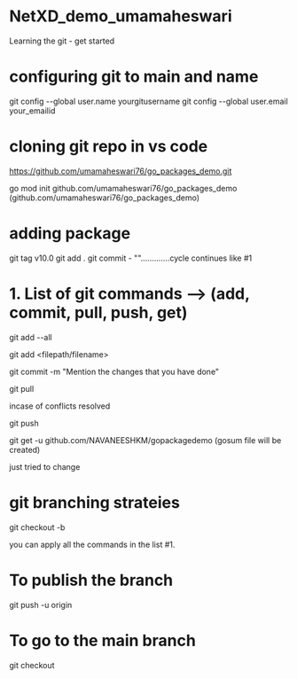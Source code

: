 # NetXD_demo_umamaheswari
Learning the git - get started


# configuring git to main and name

git config --global user.name yourgitusername 
git config --global user.email your_emailid

# cloning git repo in vs code 
https://github.com/umamaheswari76/go_packages_demo.git

go mod init github.com/umamaheswari76/go_packages_demo  (github.com/umamaheswari76/go_packages_demo)

# adding package

git tag v10.0
git add .
git commit - "".............cycle continues like #1

# 1. List of git commands --> (add, commit, pull, push, get)

git add --all

git add <filepath/filename>

git commit -m "Mention the changes that you have done"

git pull

incase of conflicts resolved

git push

git get -u github.com/NAVANEESHKM/gopackagedemo (gosum file will be created)

just tried to change


# git branching strateies

git checkout -b <branch name>

you can apply all the commands in the list #1.

# To publish the branch

git push -u origin <branchname>

# To go to the main branch

git checkout <branchname>
